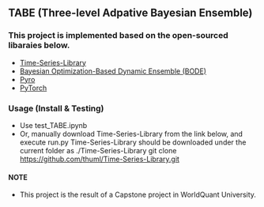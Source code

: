 ## TABE (Three-level Adpative Bayesian Ensemble)

### This project is implemented based on the open-sourced libaraies below. 
 - [Time-Series-Library](https://github.com/thuml/Time-Series-Library)
 - [Bayesian Optimization-Based Dynamic Ensemble (BODE)](https://github.com/Robinpredict/Bayesian-optimization-based-dynamic-ensemble-for-time-series-forecasting)
 - [Pyro](https://pyro.ai/)
 - [PyTorch](https://pytorch.org/) 


### Usage (Install & Testing)
- Use test_TABE.ipynb 
- Or, manually download Time-Series-Library from the link below, and execute run.py 
  Time-Series-Library should be downloaded under the current folder as ./Time-Series-Library
  git clone https://github.com/thuml/Time-Series-Library.git


#### NOTE  
- This project is the result of a Capstone project in WorldQuant University. 
